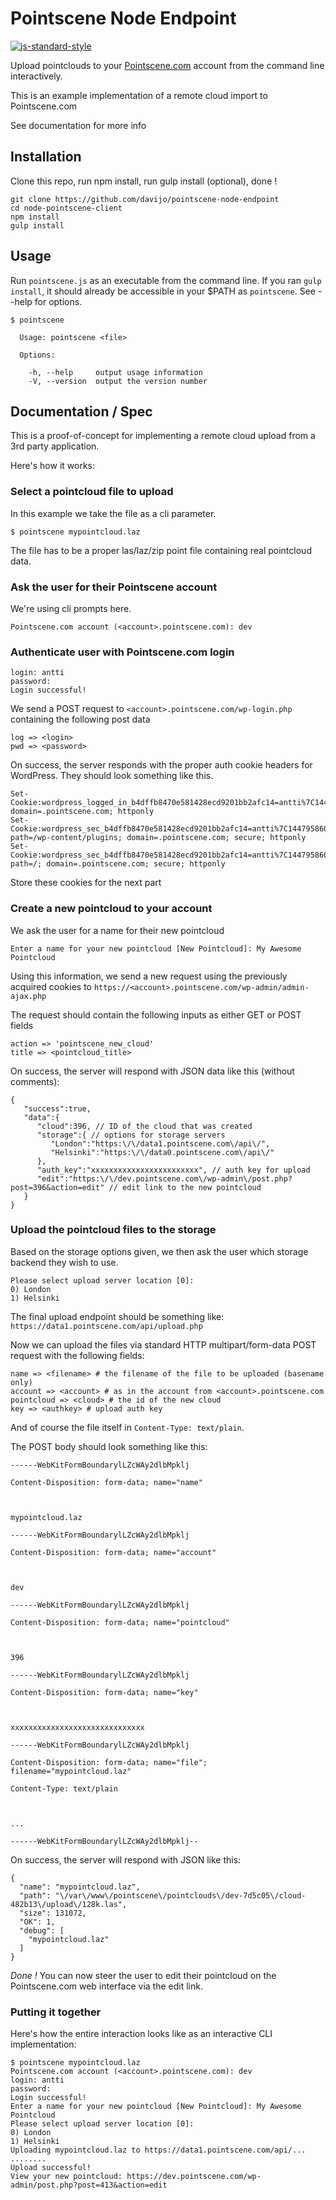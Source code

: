 # Pointscene Node Endpoint
[![js-standard-style](https://img.shields.io/badge/code%20style-standard-brightgreen.svg)](http://standardjs.com/)

Upload pointclouds to your [Pointscene.com](https://pointscene.com) account from the command line interactively.

This is an example implementation of a remote cloud import to Pointscene.com

See documentation for more info

## Installation

Clone this repo, run npm install, run gulp install (optional), done !

```
git clone https://github.com/davijo/pointscene-node-endpoint
cd node-pointscene-client
npm install
gulp install
```

## Usage

Run `pointscene.js` as an executable from the command line. If you ran `gulp install`, it should already be accessible in your $PATH as `pointscene`. See --help for options.

```
$ pointscene

  Usage: pointscene <file>

  Options:

    -h, --help     output usage information
    -V, --version  output the version number

```

## Documentation / Spec

This is a proof-of-concept for implementing a remote cloud upload from a 3rd party application.

Here's how it works:

### Select a pointcloud file to upload

In this example we take the file as a cli parameter.

```
$ pointscene mypointcloud.laz
```

The file has to be a proper las/laz/zip point file containing real pointcloud data.

### Ask the user for their Pointscene account

We're using cli prompts here.

```
Pointscene.com account (<account>.pointscene.com): dev
```

### Authenticate user with Pointscene.com login

```
login: antti
password:
Login successful!
```

We send a POST request to `<account>.pointscene.com/wp-login.php` containing the following post data

```
log => <login>
pwd => <password>
```

On success, the server responds with the proper auth cookie headers for WordPress. They should look something like this.

```
Set-Cookie:wordpress_logged_in_b4dffb8470e581428ecd9201bb2afc14=antti%7C1447958609%7Ck97nm4ManduZxaEy67kZTTiKdTjrcqhG4dANEy1wwr0%7C1205ab6321e4de4cafbaf8ea013744f1c2ed12f586272f2d55037846b45b6938; domain=.pointscene.com; httponly
Set-Cookie:wordpress_sec_b4dffb8470e581428ecd9201bb2afc14=antti%7C1447958609%7Ck97nm4ManduZxaEy67kZTTiKdTjrcqhG4dANEy0wwr1%7Ccca98eb029556f15930b1862088e5941c935eb5fbfa46b24ede520533147550d; path=/wp-content/plugins; domain=.pointscene.com; secure; httponly
Set-Cookie:wordpress_sec_b4dffb8470e581428ecd9201bb2afc14=antti%7C1447958609%7Ck97nm4ManduZxaEy67kZTTiKdTjrcqhG4dANEy0wwr1%7Ccca98eb029556f15930b1862088e5941c935eb5fbfa46b24ede520533147550d; path=/; domain=.pointscene.com; secure; httponly
```

Store these cookies for the next part

### Create a new pointcloud to your account

We ask the user for a name for their new pointcloud

```
Enter a name for your new pointcloud [New Pointcloud]: My Awesome Pointcloud
```

Using this information, we send a new request using the previously acquired cookies to `https://<account>.pointscene.com/wp-admin/admin-ajax.php`

The request should contain the following inputs as either GET or POST fields

```
action => 'pointscene_new_cloud'
title => <pointcloud_title>
```

On success, the server will respond with JSON data like this (without comments):

```
{
   "success":true,
   "data":{
      "cloud":396, // ID of the cloud that was created
      "storage":{ // options for storage servers
         "London":"https:\/\/data1.pointscene.com\/api\/",
         "Helsinki":"https:\/\/data0.pointscene.com\/api\/"
      },
      "auth_key":"xxxxxxxxxxxxxxxxxxxxxxxx", // auth key for upload
      "edit":"https:\/\/dev.pointscene.com\/wp-admin\/post.php?post=396&action=edit" // edit link to the new pointcloud
   }
}
```

### Upload the pointcloud files to the storage

Based on the storage options given, we then ask the user which storage backend they wish to use.

```
Please select upload server location [0]:
0) London
1) Helsinki
```

The final upload endpoint should be something like: `https://data1.pointscene.com/api/upload.php`

Now we can upload the files via standard HTTP multipart/form-data POST request with the following fields:

```
name => <filename> # the filename of the file to be uploaded (basename only)
account => <account> # as in the account from <account>.pointscene.com
pointcloud => <cloud> # the id of the new cloud
key => <authkey> # upload auth key
```

And of course the file itself in `Content-Type: text/plain`.

The POST body should look something like this:

```
------WebKitFormBoundarylLZcWAy2dlbMpklj

Content-Disposition: form-data; name="name"



mypointcloud.laz

------WebKitFormBoundarylLZcWAy2dlbMpklj

Content-Disposition: form-data; name="account"



dev

------WebKitFormBoundarylLZcWAy2dlbMpklj

Content-Disposition: form-data; name="pointcloud"



396

------WebKitFormBoundarylLZcWAy2dlbMpklj

Content-Disposition: form-data; name="key"



xxxxxxxxxxxxxxxxxxxxxxxxxxxxxx

------WebKitFormBoundarylLZcWAy2dlbMpklj

Content-Disposition: form-data; name="file"; filename="mypointcloud.laz"

Content-Type: text/plain



...

------WebKitFormBoundarylLZcWAy2dlbMpklj--
```

On success, the server will respond with JSON like this:

```
{
  "name": "mypointcloud.laz",
  "path": "\/var\/www\/pointscene\/pointclouds\/dev-7d5c05\/cloud-482b13\/upload\/128k.las",
  "size": 131072,
  "OK": 1,
  "debug": [
    "mypointcloud.laz"
  ]
}
```

*Done !* You can now steer the user to edit their pointcloud on the Pointscene.com web interface via the edit link.

### Putting it together

Here's how the entire interaction looks like as an interactive CLI implementation:

```
$ pointscene mypointcloud.laz
Pointscene.com account (<account>.pointscene.com): dev
login: antti
password:
Login successful!
Enter a name for your new pointcloud [New Pointcloud]: My Awesome Pointcloud
Please select upload server location [0]:
0) London
1) Helsinki
Uploading mypointcloud.laz to https://data1.pointscene.com/api/...
........
Upload successful!
View your new pointcloud: https://dev.pointscene.com/wp-admin/post.php?post=413&action=edit
```

